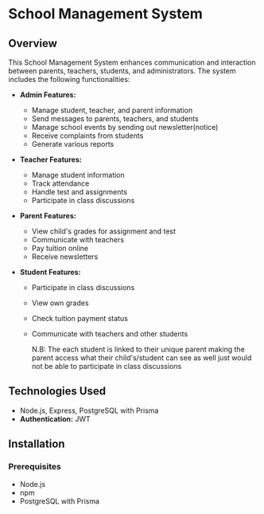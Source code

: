 # School Management System

## Overview

This School Management System enhances communication and interaction between parents, teachers, students, and administrators. The system includes the following functionalities:

- **Admin Features:**

  - Manage student, teacher, and parent information
  - Send messages to parents, teachers, and students
  - Manage school events by sending out newsletter(notice)
  - Receive complaints from students
  - Generate various reports

- **Teacher Features:**
  - Manage student information
  - Track attendance
  - Handle test and assignments
  - Participate in class discussions
- **Parent Features:**

  - View child's grades for assignment and test
  - Communicate with teachers
  - Pay tuition online
  - Receive newsletters

- **Student Features:**

  - Participate in class discussions
  - View own grades
  - Check tuition payment status
  - Communicate with teachers and other students

    N.B: The each student is linked to their unique parent making the parent access what their child's/student can see as well just would not be able to participate in class discussions

## Technologies Used

- Node.js, Express, PostgreSQL with Prisma
- **Authentication:** JWT

## Installation

### Prerequisites

- Node.js
- npm
- PostgreSQL with Prisma
